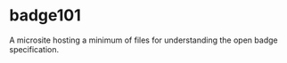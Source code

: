 # badge101

A microsite hosting a minimum of files for understanding the open badge specification.

